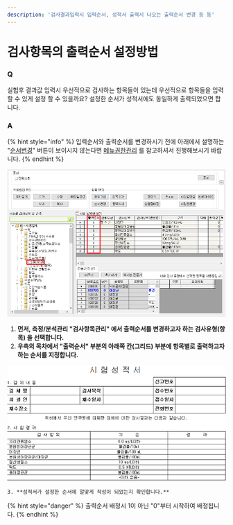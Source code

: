 ```yaml
---
description: '검사결과입력시 입력순서, 성적서 출력시 나오는 출력순서 변경 등 등'
---
```


# 검사항목의 출력순서 설정방법



###  Q

실험후 결과값 입력시 우선적으로 검사하는 항목들이 있는데 우선적으로 항목들을 입력할 수 있게 설정 할 수 있을까요? 설정한 순서가 성적서에도 동일하게 출력되었으면 합니다.

### A

{% hint style="info" %}
입력순서와 출력순서를 변경하시기 전에 아래에서 설명하는 "[순서변경](https://help.ilabs.co.kr/~/edit/primary/faq/undefined-1%20)" 버튼이 보이시지 않는다면 [메뉴권한관리](https://help.ilabs.co.kr/10/0201%20) 를 참고하셔서 진행해보시기 바랍니다.
{% endhint %}

![&#xC720;&#xD615;&#xBCC4;&#xC758; &#xCD9C;&#xB825;&#xC21C;&#xC11C; &#xBCC0;&#xACBD;](../.gitbook/assets/14%20%282%29.png)

1. **먼저, 측정/분석관리 "검사항목관리" 에서 출력순서를  변경하고자 하는 검사유형\(항목\) 을 선택합니다.**
2. **우측의 목차에서 "출력순서" 부분의 아래쪽 칸\(그리드\) 부분에 항목별로 출력하고자 하는 순서를 지정합니다.**

![&#xCD9C;&#xB825;&#xC21C;&#xC11C;&#xB97C; &#xBCC0;&#xACBD;&#xD55C; &#xC0C1;&#xD0DC;&#xC758; &#xC131;&#xC801;&#xC11C;](../.gitbook/assets/16%20%282%29.png)

    3. **성적서가 설정한 순서에 알맞게 작성이 되었는지 확인합니다.**

{% hint style="danger" %}
출력순서 배정시 1이 아닌 "0"부터 시작하여 배정됩니다.
{% endhint %}

